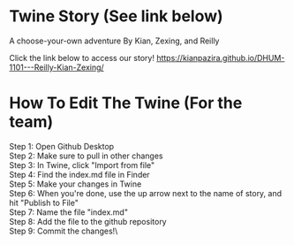 # Twine Story (See link below)

A choose-your-own adventure
By Kian, Zexing, and Reilly

Click the link below to access our story!
https://kianpazira.github.io/DHUM-1101---Reilly-Kian-Zexing/

# How To Edit The Twine (For the team)

Step 1: Open Github Desktop\
Step 2: Make sure to pull in other changes\
Step 3: In Twine, click "Import from file"\
Step 4: Find the index.md file in Finder\
Step 5: Make your changes in Twine\
Step 6: When you're done, use the up arrow next to the name of story, and hit "Publish to File"\
Step 7: Name the file "index.md"\
Step 8: Add the file to the github repository\
Step 9: Commit the changes!\
